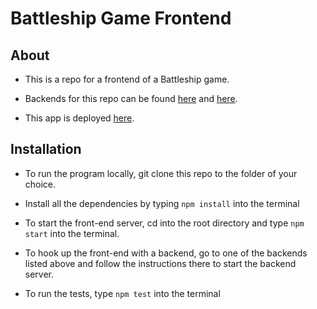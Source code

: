 # Battleship Game Frontend
## About

- This is a repo for a frontend of a Battleship game. 

- Backends for this repo can be found [here](https://github.com/lrharris215/battleship_backend)  and [here](https://github.com/claudiahalip/Battleship). 

- This app is deployed [here](https://main.d11avqshcwqpec.amplifyapp.com).

## Installation

- To run the program locally, git clone this repo to the folder of your choice.

- Install all the dependencies by typing ```npm install``` into the terminal

- To start the front-end server, cd into the root directory and type ```npm start``` into the terminal.

- To hook up the front-end with a backend, go to one of the backends listed above and follow the instructions there to start the backend server.

- To run the tests, type ```npm test``` into the terminal





